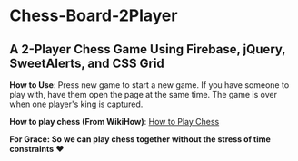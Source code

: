 # Chess-Board-2Player
## A 2-Player Chess Game Using Firebase, jQuery, SweetAlerts, and CSS Grid

**How to Use**: Press new game to start a new game. If you have someone to play with, have them open the page at the same time. The game is over when one player's king is captured.

**How to play chess (From WikiHow)**: [How to Play Chess](https://www.wikihow.com/Play-Chess)

**For Grace: So we can play chess together without the stress of time constraints** ❤
